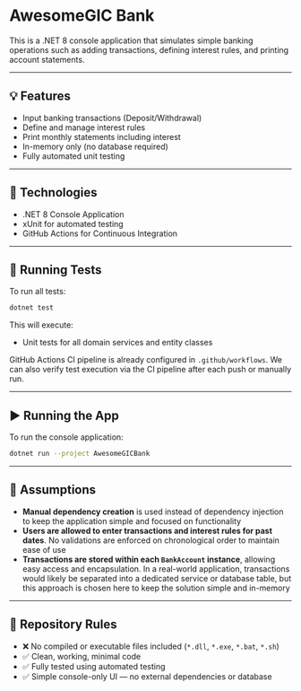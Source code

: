 # AwesomeGIC Bank

This is a .NET 8 console application that simulates simple banking operations such as adding transactions, defining interest rules, and printing account statements.

---

## 💡 Features

- Input banking transactions (Deposit/Withdrawal)
- Define and manage interest rules
- Print monthly statements including interest
- In-memory only (no database required)
- Fully automated unit testing

---

## 🚀 Technologies

- .NET 8 Console Application
- xUnit for automated testing
- GitHub Actions for Continuous Integration

---

## 🧪 Running Tests

To run all tests:

```bash
dotnet test
```

This will execute:

- Unit tests for all domain services and entity classes

GitHub Actions CI pipeline is already configured in `.github/workflows`. We can also verify test execution via the CI pipeline after each push or manually run.

---

## ▶️ Running the App

To run the console application:

```bash
dotnet run --project AwesomeGICBank
```

---

## 📌 Assumptions

- **Manual dependency creation** is used instead of dependency injection to keep the application simple and focused on functionality
- **Users are allowed to enter transactions and interest rules for past dates**. No validations are enforced on chronological order to maintain ease of use
- **Transactions are stored within each `BankAccount` instance**, allowing easy access and encapsulation. In a real-world application, transactions would likely be separated into a dedicated service or database table, but this approach is chosen here to keep the solution simple and in-memory

---

## 📁 Repository Rules

- ❌ No compiled or executable files included (`*.dll`, `*.exe`, `*.bat`, `*.sh`)
- ✅ Clean, working, minimal code
- ✅ Fully tested using automated testing
- ✅ Simple console-only UI — no external dependencies or database
